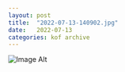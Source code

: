 ```yaml
---
layout:	post
title:	"2022-07-13-140902.jpg"
date:	2022-07-13
categories:	kof archive
---
```


![Image Alt](https://k0f.github.io/assets/2022-07-13-140902.jpg)